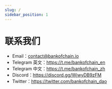 ```yaml
---
slug: /
sidebar_position: 1
---
```


# 联系我们

- Email：contact@bankofchain.io
- Telegram 英文：<https://t.me/bankofchain_en>
- Telegram 中文：<https://t.me/bankofchain_zh>
- Discord：<https://discord.gg/WjwyDB9zFM>
- Twitter：<https://twitter.com/bankofchain_dao>
